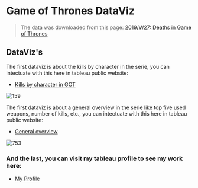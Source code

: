 # Game of Thrones DataViz 

>The data was downloaded from this page: [2019/W27: Deaths in Game of Thrones](https://data.world/makeovermonday/2019w27)
 
## DataViz's 

The first dataviz is about the kills by character in the serie, you can intectuate with this here in tableau public website:

* [Kills by character in GOT](https://public.tableau.com/app/profile/miguel.angel6509/viz/KillsbycharacterinGamesofThrones/KillsbycharacterinGOT)

![159](https://user-images.githubusercontent.com/63415652/120874309-af690500-c56b-11eb-8cd8-ac40a115210f.PNG)

The first dataviz is about a general overview in the serie like top five used weapons, number of kills, etc., you can intectuate with this here in tableau public website:

* [General overview](https://public.tableau.com/app/profile/miguel.angel6509/viz/GeneralOverviewGamesofThrones/GeneralOverview)

![753](https://user-images.githubusercontent.com/63415652/120874311-b132c880-c56b-11eb-9072-ae8ecce17fa9.PNG)

### And the last, you can visit my tableau profile to see my work here:

* [My Profile](https://public.tableau.com/profile/miguel.angel6509#!/)
